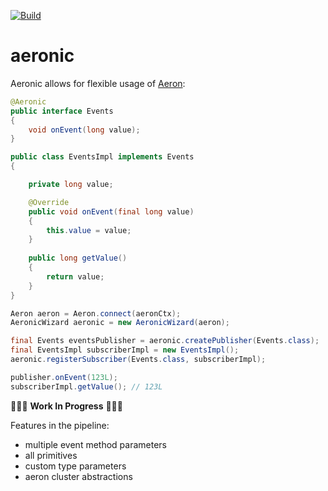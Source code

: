 [![Build](https://github.com/eliquinox/aeronic/actions/workflows/gradle.yml/badge.svg)](https://github.com/eliquinox/aeronic/actions/workflows/gradle.yml)

# aeronic

Aeronic allows for flexible usage of [Aeron](https://github.com/real-logic/simple-binary-encoding):

```java
@Aeronic
public interface Events
{
    void onEvent(long value);
}

public class EventsImpl implements Events
{

    private long value;

    @Override
    public void onEvent(final long value)
    {
        this.value = value;
    }
    
    public long getValue()
    {
        return value;
    }
}

Aeron aeron = Aeron.connect(aeronCtx);
AeronicWizard aeronic = new AeronicWizard(aeron);

final Events eventsPublisher = aeronic.createPublisher(Events.class);
final EventsImpl subscriberImpl = new EventsImpl();
aeronic.registerSubscriber(Events.class, subscriberImpl);

publisher.onEvent(123L);
subscriberImpl.getValue(); // 123L
```


🚧🚧🚧 **Work In Progress** 🚧🚧🚧

Features in the pipeline:
* multiple event method parameters
* all primitives
* custom type parameters
* aeron cluster abstractions